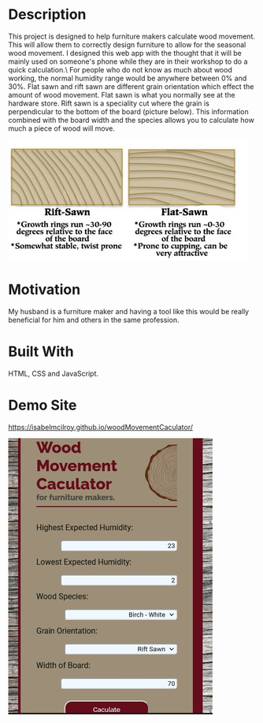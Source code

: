 # Description 
This project is designed to help furniture makers calculate wood movement. This will allow them to correctly design furniture to allow for the seasonal wood movement. I designed this web app with the thought that it will be mainly used on someone's phone while they are in their workshop to do a quick calculation.\ 
For people who do not know as much about wood working, the normal humidity range would be anywhere between 0% and 30%. Flat sawn and rift sawn are different grain orientation which effect the amount of wood movement. Flat sawn is what you normally see at the hardware store. Rift sawn is a speciality cut where the grain is perpendicular to the bottom of the board (picture below). This information combined with the board width and the species allows you to calculate how much a piece of wood will move.

![Screenshot](images/grainOrientations.jpg)

# Motivation
My husband is a furniture maker and having a tool like this would be really beneficial for him and others in the same profession. 

# Built With
HTML, CSS and JavaScript.

# Demo Site
https://isabelmcilroy.github.io/woodMovementCaculator/

![Screenshot](images/Capture.jpg)